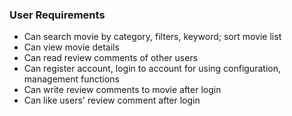 ### User Requirements
* Can search movie by category, filters, keyword; sort movie list
* Can view movie details
* Can read review comments of other users
* Can register account, login to account for using configuration, management functions
* Can write review comments to movie after login
* Can like users' review comment after login  
